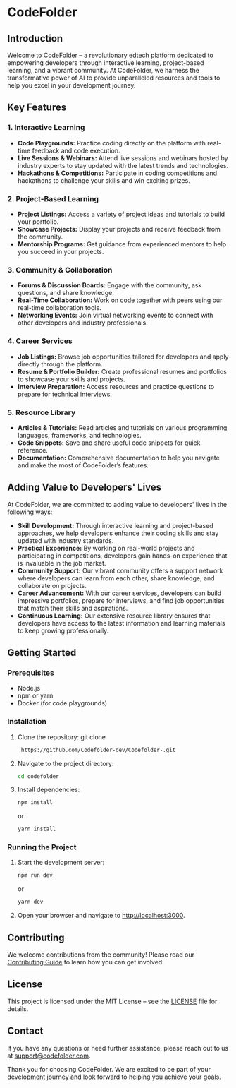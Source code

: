 # CodeFolder

## Introduction
Welcome to CodeFolder – a revolutionary edtech platform dedicated to empowering developers through interactive learning, project-based learning, and a vibrant community. At CodeFolder, we harness the transformative power of AI to provide unparalleled resources and tools to help you excel in your development journey.

## Key Features

### 1. Interactive Learning
- **Code Playgrounds:** Practice coding directly on the platform with real-time feedback and code execution.
- **Live Sessions & Webinars:** Attend live sessions and webinars hosted by industry experts to stay updated with the latest trends and technologies.
- **Hackathons & Competitions:** Participate in coding competitions and hackathons to challenge your skills and win exciting prizes.

### 2. Project-Based Learning
- **Project Listings:** Access a variety of project ideas and tutorials to build your portfolio.
- **Showcase Projects:** Display your projects and receive feedback from the community.
- **Mentorship Programs:** Get guidance from experienced mentors to help you succeed in your projects.

### 3. Community & Collaboration
- **Forums & Discussion Boards:** Engage with the community, ask questions, and share knowledge.
- **Real-Time Collaboration:** Work on code together with peers using our real-time collaboration tools.
- **Networking Events:** Join virtual networking events to connect with other developers and industry professionals.

### 4. Career Services
- **Job Listings:** Browse job opportunities tailored for developers and apply directly through the platform.
- **Resume & Portfolio Builder:** Create professional resumes and portfolios to showcase your skills and projects.
- **Interview Preparation:** Access resources and practice questions to prepare for technical interviews.

### 5. Resource Library
- **Articles & Tutorials:** Read articles and tutorials on various programming languages, frameworks, and technologies.
- **Code Snippets:** Save and share useful code snippets for quick reference.
- **Documentation:** Comprehensive documentation to help you navigate and make the most of CodeFolder’s features.

## Adding Value to Developers' Lives
At CodeFolder, we are committed to adding value to developers' lives in the following ways:

- **Skill Development:** Through interactive learning and project-based approaches, we help developers enhance their coding skills and stay updated with industry standards.
- **Practical Experience:** By working on real-world projects and participating in competitions, developers gain hands-on experience that is invaluable in the job market.
- **Community Support:** Our vibrant community offers a support network where developers can learn from each other, share knowledge, and collaborate on projects.
- **Career Advancement:** With our career services, developers can build impressive portfolios, prepare for interviews, and find job opportunities that match their skills and aspirations.
- **Continuous Learning:** Our extensive resource library ensures that developers have access to the latest information and learning materials to keep growing professionally.

## Getting Started

### Prerequisites
- Node.js
- npm or yarn
- Docker (for code playgrounds)

### Installation
1. Clone the repository:
    git clone
    ```bash
     https://github.com/Codefolder-dev/Codefolder-.git
    ```
2. Navigate to the project directory:
    ```bash
    cd codefolder
    ```
3. Install dependencies:
    ```bash
    npm install
    ```
    or
    ```bash
    yarn install
    ```

### Running the Project
1. Start the development server:
    ```bash
    npm run dev
    ```
    or
    ```bash
    yarn dev
    ```
2. Open your browser and navigate to [http://localhost:3000](http://localhost:3000).

## Contributing
We welcome contributions from the community! Please read our [Contributing Guide](CONTRIBUTING.md) to learn how you can get involved.

## License
This project is licensed under the MIT License – see the [LICENSE](LICENSE) file for details.

## Contact
If you have any questions or need further assistance, please reach out to us at [support@codefolder.com](mailto:codefolder.in@gmail.com).

Thank you for choosing CodeFolder. We are excited to be part of your development journey and look forward to helping you achieve your goals.
